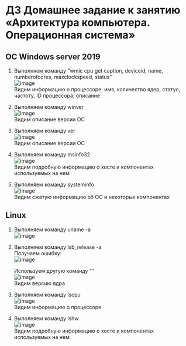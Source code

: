 # ДЗ Домашнее задание к занятию «Архитектура компьютера. Операционная система»  

## ОС Windows server 2019  

1. Выполняем команду "wmic cpu get caption, deviceid, name, numberofcores, maxclockspeed, status"  
   ![image](https://github.com/user-attachments/assets/60539c76-21c1-4c3a-b471-e5bbc44adee8)  
Видим информацию о процессоре: имя, количество ядер, статус, частоту, ID процессора, описание  

2. Выполняем команду winver  
   ![image](https://github.com/user-attachments/assets/5d3caade-55d6-4731-ab93-186fd7f1731b)  
Видим описание версии ОС  

3. Выполняем команду ver  
   ![image](https://github.com/user-attachments/assets/e77f0a58-7428-4a26-8072-da0ddd359a35)  
   Видим описание версии ОС  

4. Выполняем команду msinfo32  
   ![image](https://github.com/user-attachments/assets/de529c19-689f-4de4-8f56-95c2a15f915e)  
   Видим подробную информацию о хосте и компонентах используемых на нем  

5. Выполняем команду systeminfo  
   ![image](https://github.com/user-attachments/assets/61ed93cb-fd87-4271-8e71-f3ef2e7e6629)  
   Видим сжатую информацию об ОС и некоторых компонентах  

## Linux  

1. Выполняем команду uname -a  
   ![image](https://github.com/user-attachments/assets/276051a9-a711-474c-a009-999487d4deae)  

2. Выполняем команду lsb_release -a  
   Получаем ошибку:  
   ![image](https://github.com/user-attachments/assets/f761bb3e-0c8b-4135-a71d-92130fdd6cfd)  

   Используем другую команду ""  
   ![image](https://github.com/user-attachments/assets/15f2b0df-7848-4a54-8cf6-65cedf0fa89b)  
   Видим версию ядра  
      
3. Выполняем команду lscpu  
   ![image](https://github.com/user-attachments/assets/aa9e57e1-0b66-4ef3-8f83-1a7ec6487c3d)  
   Видим информацию о процессоре
   
4. Выполняем команду lshw  
   ![image](https://github.com/user-attachments/assets/e308a663-eba4-4bf4-806c-97f766d02f66)  
   Видим подробную информацию о хосте и компонентах используемых на нем  
